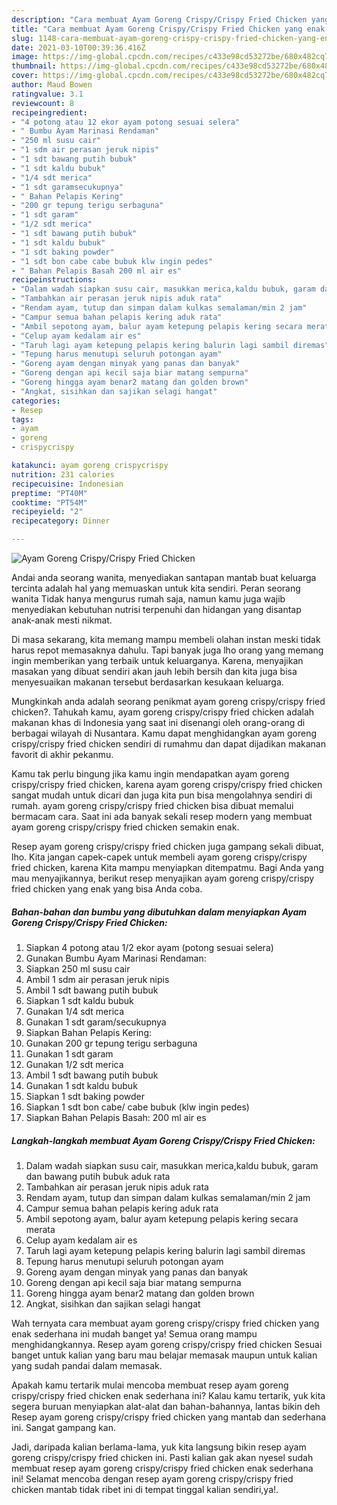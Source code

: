 ```yaml
---
description: "Cara membuat Ayam Goreng Crispy/Crispy Fried Chicken yang enak dan Mudah Dibuat"
title: "Cara membuat Ayam Goreng Crispy/Crispy Fried Chicken yang enak dan Mudah Dibuat"
slug: 1148-cara-membuat-ayam-goreng-crispy-crispy-fried-chicken-yang-enak-dan-mudah-dibuat
date: 2021-03-10T00:39:36.416Z
image: https://img-global.cpcdn.com/recipes/c433e98cd53272be/680x482cq70/ayam-goreng-crispycrispy-fried-chicken-foto-resep-utama.jpg
thumbnail: https://img-global.cpcdn.com/recipes/c433e98cd53272be/680x482cq70/ayam-goreng-crispycrispy-fried-chicken-foto-resep-utama.jpg
cover: https://img-global.cpcdn.com/recipes/c433e98cd53272be/680x482cq70/ayam-goreng-crispycrispy-fried-chicken-foto-resep-utama.jpg
author: Maud Bowen
ratingvalue: 3.1
reviewcount: 8
recipeingredient:
- "4 potong atau 12 ekor ayam potong sesuai selera"
- " Bumbu Ayam Marinasi Rendaman"
- "250 ml susu cair"
- "1 sdm air perasan jeruk nipis"
- "1 sdt bawang putih bubuk"
- "1 sdt kaldu bubuk"
- "1/4 sdt merica"
- "1 sdt garamsecukupnya"
- " Bahan Pelapis Kering"
- "200 gr tepung terigu serbaguna"
- "1 sdt garam"
- "1/2 sdt merica"
- "1 sdt bawang putih bubuk"
- "1 sdt kaldu bubuk"
- "1 sdt baking powder"
- "1 sdt bon cabe cabe bubuk klw ingin pedes"
- " Bahan Pelapis Basah 200 ml air es"
recipeinstructions:
- "Dalam wadah siapkan susu cair, masukkan merica,kaldu bubuk, garam dan bawang putih bubuk aduk rata"
- "Tambahkan air perasan jeruk nipis aduk rata"
- "Rendam ayam, tutup dan simpan dalam kulkas semalaman/min 2 jam"
- "Campur semua bahan pelapis kering aduk rata"
- "Ambil sepotong ayam, balur ayam ketepung pelapis kering secara merata"
- "Celup ayam kedalam air es"
- "Taruh lagi ayam ketepung pelapis kering balurin lagi sambil diremas"
- "Tepung harus menutupi seluruh potongan ayam"
- "Goreng ayam dengan minyak yang panas dan banyak"
- "Goreng dengan api kecil saja biar matang sempurna"
- "Goreng hingga ayam benar2 matang dan golden brown"
- "Angkat, sisihkan dan sajikan selagi hangat"
categories:
- Resep
tags:
- ayam
- goreng
- crispycrispy

katakunci: ayam goreng crispycrispy 
nutrition: 231 calories
recipecuisine: Indonesian
preptime: "PT40M"
cooktime: "PT54M"
recipeyield: "2"
recipecategory: Dinner

---
```



![Ayam Goreng Crispy/Crispy Fried Chicken](https://img-global.cpcdn.com/recipes/c433e98cd53272be/680x482cq70/ayam-goreng-crispycrispy-fried-chicken-foto-resep-utama.jpg)

Andai anda seorang wanita, menyediakan santapan mantab buat keluarga tercinta adalah hal yang memuaskan untuk kita sendiri. Peran seorang  wanita Tidak hanya mengurus rumah saja, namun kamu juga wajib menyediakan kebutuhan nutrisi terpenuhi dan hidangan yang disantap anak-anak mesti nikmat.

Di masa  sekarang, kita memang mampu membeli olahan instan meski tidak harus repot memasaknya dahulu. Tapi banyak juga lho orang yang memang ingin memberikan yang terbaik untuk keluarganya. Karena, menyajikan masakan yang dibuat sendiri akan jauh lebih bersih dan kita juga bisa menyesuaikan makanan tersebut berdasarkan kesukaan keluarga. 



Mungkinkah anda adalah seorang penikmat ayam goreng crispy/crispy fried chicken?. Tahukah kamu, ayam goreng crispy/crispy fried chicken adalah makanan khas di Indonesia yang saat ini disenangi oleh orang-orang di berbagai wilayah di Nusantara. Kamu dapat menghidangkan ayam goreng crispy/crispy fried chicken sendiri di rumahmu dan dapat dijadikan makanan favorit di akhir pekanmu.

Kamu tak perlu bingung jika kamu ingin mendapatkan ayam goreng crispy/crispy fried chicken, karena ayam goreng crispy/crispy fried chicken sangat mudah untuk dicari dan juga kita pun bisa mengolahnya sendiri di rumah. ayam goreng crispy/crispy fried chicken bisa dibuat memalui bermacam cara. Saat ini ada banyak sekali resep modern yang membuat ayam goreng crispy/crispy fried chicken semakin enak.

Resep ayam goreng crispy/crispy fried chicken juga gampang sekali dibuat, lho. Kita jangan capek-capek untuk membeli ayam goreng crispy/crispy fried chicken, karena Kita mampu menyiapkan ditempatmu. Bagi Anda yang mau menyajikannya, berikut resep menyajikan ayam goreng crispy/crispy fried chicken yang enak yang bisa Anda coba.

<!--inarticleads1-->

##### Bahan-bahan dan bumbu yang dibutuhkan dalam menyiapkan Ayam Goreng Crispy/Crispy Fried Chicken:

1. Siapkan 4 potong atau 1/2 ekor ayam (potong sesuai selera)
1. Gunakan  Bumbu Ayam Marinasi Rendaman:
1. Siapkan 250 ml susu cair
1. Ambil 1 sdm air perasan jeruk nipis
1. Ambil 1 sdt bawang putih bubuk
1. Siapkan 1 sdt kaldu bubuk
1. Gunakan 1/4 sdt merica
1. Gunakan 1 sdt garam/secukupnya
1. Siapkan  Bahan Pelapis Kering:
1. Gunakan 200 gr tepung terigu serbaguna
1. Gunakan 1 sdt garam
1. Gunakan 1/2 sdt merica
1. Ambil 1 sdt bawang putih bubuk
1. Gunakan 1 sdt kaldu bubuk
1. Siapkan 1 sdt baking powder
1. Siapkan 1 sdt bon cabe/ cabe bubuk (klw ingin pedes)
1. Siapkan  Bahan Pelapis Basah: 200 ml air es




<!--inarticleads2-->

##### Langkah-langkah membuat Ayam Goreng Crispy/Crispy Fried Chicken:

1. Dalam wadah siapkan susu cair, masukkan merica,kaldu bubuk, garam dan bawang putih bubuk aduk rata
1. Tambahkan air perasan jeruk nipis aduk rata
1. Rendam ayam, tutup dan simpan dalam kulkas semalaman/min 2 jam
1. Campur semua bahan pelapis kering aduk rata
1. Ambil sepotong ayam, balur ayam ketepung pelapis kering secara merata
1. Celup ayam kedalam air es
1. Taruh lagi ayam ketepung pelapis kering balurin lagi sambil diremas
1. Tepung harus menutupi seluruh potongan ayam
1. Goreng ayam dengan minyak yang panas dan banyak
1. Goreng dengan api kecil saja biar matang sempurna
1. Goreng hingga ayam benar2 matang dan golden brown
1. Angkat, sisihkan dan sajikan selagi hangat




Wah ternyata cara membuat ayam goreng crispy/crispy fried chicken yang enak sederhana ini mudah banget ya! Semua orang mampu menghidangkannya. Resep ayam goreng crispy/crispy fried chicken Sesuai banget untuk kalian yang baru mau belajar memasak maupun untuk kalian yang sudah pandai dalam memasak.

Apakah kamu tertarik mulai mencoba membuat resep ayam goreng crispy/crispy fried chicken enak sederhana ini? Kalau kamu tertarik, yuk kita segera buruan menyiapkan alat-alat dan bahan-bahannya, lantas bikin deh Resep ayam goreng crispy/crispy fried chicken yang mantab dan sederhana ini. Sangat gampang kan. 

Jadi, daripada kalian berlama-lama, yuk kita langsung bikin resep ayam goreng crispy/crispy fried chicken ini. Pasti kalian gak akan nyesel sudah membuat resep ayam goreng crispy/crispy fried chicken enak sederhana ini! Selamat mencoba dengan resep ayam goreng crispy/crispy fried chicken mantab tidak ribet ini di tempat tinggal kalian sendiri,ya!.

